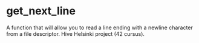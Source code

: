 # get_next_line
A function that will allow you to read a line ending with a newline character from a file descriptor. Hive Helsinki project (42 cursus).

